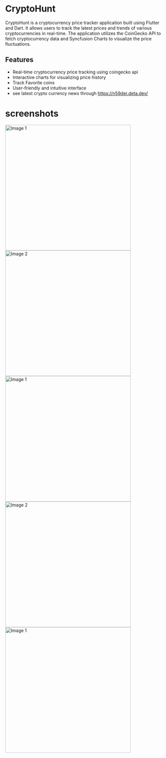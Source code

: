 # CryptoHunt 

CryptoHunt is a cryptocurrency price tracker application built using Flutter and Dart. It allows users to track the latest prices and trends of various cryptocurrencies in real-time. The application utilizes the CoinGecko API to fetch cryptocurrency data and Syncfusion Charts to visualize the price fluctuations.

## Features 
* Real-time cryptocurrency price tracking using coingecko api
* Interactive charts for visualizing price history
* Track Favorite coins 
* User-friendly and intuitive interface
* see latest crypto currency news through https://n59der.deta.dev/

# screenshots 
<div>
  <img src="./screenshots/home_page.jpeg" alt="Image 1" width="400" style="display: inline-block;">
  <img src="./screenshots/view_coin.jpeg" alt="Image 2" width="400" style="display: inline-block;">
</div>
<div>
  <img src="./screenshots/coin_page.jpeg" alt="Image 1" width="400" style="display: inline-block;">
  <img src="./screenshots/wishlist_page.jpeg" alt="Image 2" width="400" style="display: inline-block;">
</div>
<div>
  <img src="./screenshots/news_page.jpeg" alt="Image 1" width="400" style="display: inline-block;">
</div>
